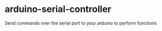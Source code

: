 arduino-serial-controller
=========================

Send commands over the serial port to your arduino to perform functions
